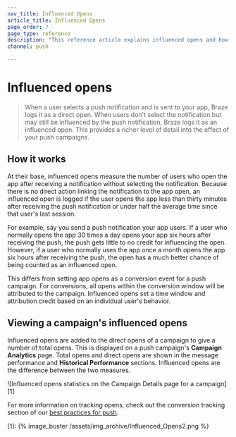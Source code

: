 ```yaml
---
nav_title: Influenced Opens
article_title: Influenced Opens
page_order: 7
page_type: reference
description: "This reference article explains influenced opens and how you can track them to provide a richer level of detail into your push campaigns."
channel: push

---
```


# Influenced opens

> When a user selects a push notification and is sent to your app, Braze logs it as a direct open. When users don't select the notification but may still be influenced by the push notification, Braze logs it as an influenced open. This provides a richer level of detail into the effect of your push campaigns.

## How it works

At their base, influenced opens measure the number of users who open the app after receiving a notification without selecting the notification. Because there is no direct action linking the notification to the app open, an influenced open is logged if the user opens the app less than thirty minutes after receiving the push notification or under half the average time since that user's last session.

For example, say you send a push notification your app users. If a user who normally opens the app 30 times a day opens your app six hours after receiving the push, the push gets little to no credit for influencing the open. However, if a user who normally uses the app once a month opens the app six hours after receiving the push, the open has a much better chance of being counted as an influenced open. 

This differs from setting app opens as a conversion event for a push campaign. For conversions, all opens within the conversion window will be attributed to the campaign. Influenced opens set a time window and attribution credit based on an individual user's behavior.

## Viewing a campaign's influenced opens

Influenced opens are added to the direct opens of a campaign to give a number of total opens. This is displayed on a push campaign's **Campaign Analytics** page. Total opens and direct opens are shown in the message performance and **Historical Performance** sections. Influenced opens are the difference between the two measures.

![Influenced opens statistics on the Campaign Details page for a campaign][1]

For more information on tracking opens, check out the conversion tracking section of our [best practices for push][bp].

[bp]: {{site.baseurl}}/user_guide/message_building_by_channel/push/best_practices/
[1]: {% image_buster /assets/img_archive/Influenced_Opens2.png %}

